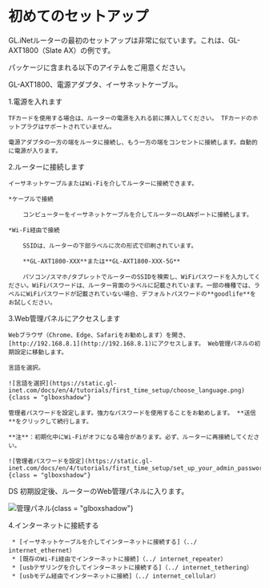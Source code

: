   # 初めてのセットアップ

GL.iNetルーターの最初のセットアップは非常に似ています。これは、GL-AXT1800（Slate AX）の例です。

パッケージに含まれる以下のアイテムをご用意ください。

GL-AXT1800、電源アダプタ、イーサネットケーブル。

1.電源を入れます

    TFカードを使用する場合は、ルーターの電源を入れる前に挿入してください。 TFカードのホットプラグはサポートされていません。

    電源アダプタの一方の端をルータに接続し、もう一方の端をコンセントに接続します。自動的に電源が入ります。

2.ルーターに接続します

    イーサネットケーブルまたはWi-Fiを介してルーターに接続できます。

    *ケーブルで接続

        コンピューターをイーサネットケーブルを介してルーターのLANポートに接続します。

    *Wi-Fi経由で接続

        SSIDは、ルーターの下部ラベルに次の形式で印刷されています。

        **GL-AXT1800-XXX**または**GL-AXT1800-XXX-5G**
        
        パソコン/スマホ/タブレットでルーターのSSIDを検索し、WiFiパスワードを入力してください。WiFiパスワードは、ルーター背面のラベルに記載されています。一部の機種では、ラベルにWiFiパスワードが記載されていない場合、デフォルトパスワードの**goodlife**をお試しください。

3.Web管理パネルにアクセスします

    Webブラウザ（Chrome、Edge、Safariをお勧めします）を開き、[http://192.168.8.1](http://192.168.8.1)にアクセスします。 Web管理パネルの初期設定に移動します。

    言語を選択。
    
    ![言語を選択](https://static.gl-inet.com/docs/en/4/tutorials/first_time_setup/choose_language.png){class = "glboxshadow"}

    管理者パスワードを設定します。強力なパスワードを使用することをお勧めします。 **送信**をクリックして続行します。

    **注**：初期化中にWi-Fiがオフになる場合があります。必ず、ルーターに再接続してください。

    ![管理者パスワードを設定](https://static.gl-inet.com/docs/en/4/tutorials/first_time_setup/set_up_your_admin_password.png){class = "glboxshadow"}
DS
    初期設定後、ルーターのWeb管理パネルに入ります。

   ![管理パネル](https://static.gl-inet.com/docs/en/4/tutorials/first_time_setup/admin_panel.png){class = "glboxshadow"}

4.インターネットに接続する

     * [イーサネットケーブルを介してインターネットに接続する]（../ internet_ethernet）
     * [既存のWi-Fi経由でインターネットに接続]（../ internet_repeater）
     * [usbテザリングを介してインターネットに接続する]（../ internet_tethering）
     * [usbモデム経由でインターネットに接続]（../ internet_cellular）
